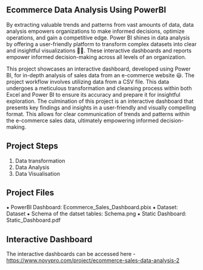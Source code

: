 ## Ecommerce Data Analysis Using PowerBI

By extracting valuable trends and patterns from vast amounts of data, data analysis empowers organizations to make informed decisions, optimize operations, and gain a competitive edge. Power BI shines in data analysis by offering a user-friendly platform to transform complex datasets into clear and insightful visualizations 👩‍💻. These interactive dashboards and reports empower informed decision-making across all levels of an organization.

This project showcases an interactive dashboard, developed using Power BI, for in-depth analysis of sales data from an e-commerce website 😃. The project workflow involves utilizing data from a CSV file. This data undergoes a meticulous transformation and cleansing process within both Excel and Power BI to ensure its accuracy and prepare it for insightful exploration. The culmination of this project is an interactive dashboard that presents key findings and insights in a user-friendly and visually compelling format. This allows for clear communication of trends and patterns within the e-commerce sales data, ultimately empowering informed decision-making.

## Project Steps

1. Data transformation
2. Data Analysis
3. Data Visualisation

## Project Files

⁕ PowerBI Dashboard: Ecommerce_Sales_Dashboard.pbix
⁕ Dataset: Dataset
⁕ Schema of the datset tables: Schema.png
⁕ Static Dashboard: Static_Dashboard.pdf

## Interactive Dashboard

The interactive dashboards can be accessed here - https://www.novypro.com/project/ecommerce-sales-data-analysis-2
